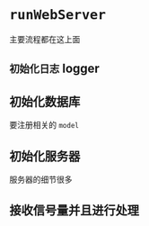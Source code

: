 # `runWebServer`
主要流程都在这上面

## `初始化日志` logger

## 初始化数据库
要注册相关的 `model`

## 初始化服务器
服务器的细节很多

## 接收信号量并且进行处理
